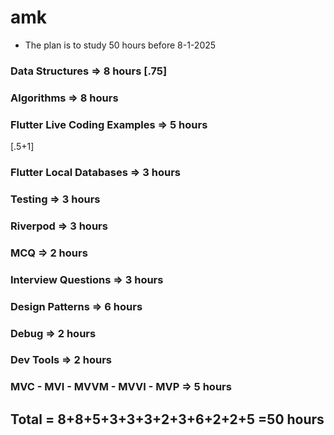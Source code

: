 # amk

- The plan is to study 50 hours before 8-1-2025

### Data Structures => 8 hours [.75]

### Algorithms => 8 hours

### Flutter Live Coding Examples => 5 hours

[.5+1]

### Flutter Local Databases => 3 hours

### Testing => 3 hours

### Riverpod => 3 hours

### MCQ => 2 hours

### Interview Questions => 3 hours

### Design Patterns => 6 hours

### Debug => 2 hours

### Dev Tools => 2 hours

### MVC - MVI - MVVM - MVVI - MVP => 5 hours

## Total = 8+8+5+3+3+3+2+3+6+2+2+5 =50 hours